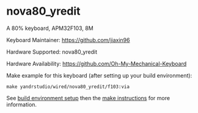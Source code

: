 nova80_yredit
===

A 80% keyboard, APM32F103, 8M

Keyboard Maintainer: https://github.com/jiaxin96

Hardware Supported: nova80_yredit

Hardware Availability: https://github.com/Oh-My-Mechanical-Keyboard 

Make example for this keyboard (after setting up your build environment):

    make yandrstudio/wired/nova80_yredit/f103:via

See [build environment setup](https://docs.qmk.fm/#/getting_started_build_tools) then the [make instructions](https://docs.qmk.fm/#/getting_started_make_guide) for more information.
